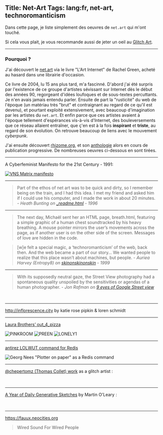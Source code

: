 Title: Net-Art
Tags: lang:fr, net-art, technoromanticism
---
Dans cette page, je liste simplement des oeuvres de `net.art` qui m'ont touché.

Si cela vous plait, je vous recommande aussi de jeter un oeil au [Glitch Art](glitch-art-and-image-processing-with-python.html).

---

### Pourquoi ?

J'ai découvert le [net.art](https://fr.wikipedia.org/wiki/Net.art) via le livre "L'Art Internet" de Rachel Green, acheté au hasard dans une librairie d'occasion.

Ce livre de 2004, lu 15 ans plus tard, m'a fascinné.
D'abord j'ai été surpris par l'existence de ce groupe d'artistes sévissant sur Internet dès le début des années 90, regorgeant d'idées loufoques et de sous-textes percuttants. Je n'en avais jamais entendu parler.
Ensuite de part la "rusticité" du web de l'époque (un matériau très "brut" et contraignant au regard de ce qu'il est devenu), et pourtant exploité extensivement, avec beaucoup d'imagination par les artistes du `net.art`.
Et enfin parce que ces artistes avaient à l'époque tellement d'espérances vis-à-vis d'Internet, des bouleversements que ce réseau allaient entraîner, que ç'en est à la fois **inspirant** et **triste**, au regard de son évolution.
On retrouve beaucoup de liens avec le mouvement _cyberpunk_.

J'ai ensuite découvert [rhizome.org](https://rhizome.org), et son [anthologie](https://anthology.rhizome.org) alors en cours de publication progressive. De nombreuses oeuvres ci-dessous en sont tirées.

---

A Cyberfeminist Manifesto for the 21st Century - 1991:

[![VNS Matrix manifesto](images/net-art/VNS.jpg)](https://anthology.rhizome.org/a-cyber-feminist-manifesto-for-the-21st-century)

---

> Part of the ethos of net art was to be quick and dirty, so I remember being on the train, and I had this idea. I met my friend and asked him if I could use his computer, and I made the work in about 20 minutes. - _Heath Bunting on [_readme.html](http://www.irational.org/_readme.html) - 1996_

---

> The next day, Michaël sent her an HTML page, breath.html, featuring a simple graphic of a human chest soundtracked by his heavy breathing. A mouse pointer mirrors the user’s movements across the page, as if another user is on the other side of the screen. Messages of love are hidden in the code.

> [w]e felt a special magic, a ‘technoromanticism’ of the web, back then. And the web became a part of our story… We wanted people to realize that this place wasn’t about machines, but people. - _Auriea Harvey (Entropy8) on [skinonskinonskin](http://rhizome.org/editorial/2017/may/26/re-skinonskinonskin/) - 1999_

---

> With its supposedly neutral gaze, the Street View photography had a spontaneous quality unspoiled by the sensitivities or agendas of a human photographer. - _Jon Rafman on [9 eyes of Google Street view](http://9-eyes.com)_

<div class="uk-grid">
    <img class="uk-width-1-1 uk-width-small-1-2" alt="" src="https://78.media.tumblr.com/affd2f5227bdc60af4207b6dcab7cf93/tumblr_mylraaR2eo1qzun8oo1_1280.jpg">
    <img class="uk-width-1-1 uk-width-small-1-2" alt="" src="https://78.media.tumblr.com/e3d5903b5aebd38952f9e8dbda05c0dd/tumblr_mvksjfJHiD1qzun8oo1_1280.jpg">
    <img class="uk-width-1-1 uk-width-small-1-2" alt="" src="https://78.media.tumblr.com/6c39ebc7be03564a539c2aa0cd53bf36/tumblr_moajv9TYIi1qzun8oo1_1280.jpg">
    <img class="uk-width-1-1 uk-width-small-1-2" alt="" src="https://78.media.tumblr.com/0870ac2e56292415003ec093f142a18b/tumblr_mkpxxcVOBG1qzun8oo1_1280.jpg">
    <img class="uk-width-1-1 uk-width-small-1-2" alt="" src="https://78.media.tumblr.com/tumblr_lziwksBlv51qzun8oo1_1280.jpg">
    <img class="uk-width-1-1 uk-width-small-1-2" alt="" src="https://78.media.tumblr.com/tumblr_lkjm2nA9ns1qzun8oo1_1280.jpg">
</div>

---

<http://inflorescence.city> by katie rose pipkin & loren schmidt

---

[Laura Brothers’ out_4_pizza](https://anthology.rhizome.org/out_4_pizza)

<div class="uk-grid">
    <img class="uk-width-1-1 uk-width-small-1-2" alt="PINKROOM" src="http://out4pizza.com/+/PINKROOM.png">
    <img class="uk-width-1-1 uk-width-small-1-2" alt="PREEN" src="http://out4pizza.com/+/PREEN.png">
    <img class="uk-width-1-1 uk-width-small-1-2" alt="LONELY1" src="http://out4pizza.com/+/LONELY1.png">
</div>

---

[antirez LOLWUT command for Redis](http://antirez.com/news/123)

![Georg Nees "Plotter on paper" as a Redis command](http://antirez.com/misc/lolwut1.png)

---

[@chepertomz (Thomas Collet) work](https://www.instagram.com/chepertomz/) as a glitch artist :
<div class="uk-grid">
    <img class="uk-width-1-1 uk-width-small-1-2" alt="" src="https://scontent-cdt1-1.cdninstagram.com/vp/a3f8d2ca8c9bb26acc126fde257071fd/5C8A7F41/t51.2885-15/sh0.08/e35/s750x750/43244793_333430717466016_4412308873428336640_n.jpg">
    <img class="uk-width-1-1 uk-width-small-1-2" alt="" src="https://scontent-cdt1-1.cdninstagram.com/vp/083c09be9408efe40d0413bbbcf1a488/5C4FF4B0/t51.2885-15/sh0.08/e35/p640x640/42575553_533011387164190_7227537190085984256_n.jpg">
    <img class="uk-width-1-1 uk-width-small-1-2" alt="" src="https://scontent-cdt1-1.cdninstagram.com/vp/e4feef576d21648cdc7769ccb86bfe9a/5C70C9EA/t51.2885-15/sh0.08/e35/p640x640/41540514_340232409882224_153726624804634624_n.jpg">
    <img class="uk-width-1-1 uk-width-small-1-2" alt="" src="https://scontent-cdt1-1.cdninstagram.com/vp/2c337ba356a2d10a020d7de2fea923b7/5C8440ED/t51.2885-15/sh0.08/e35/p640x640/39763840_1899231357040367_7703174173526327296_n.jpg">
    <img class="uk-width-1-1 uk-width-small-1-2" alt="" src="https://scontent-cdt1-1.cdninstagram.com/vp/7da5bc5b9cabee6329b01b7ac42716d5/5C6B0AB0/t51.2885-15/sh0.08/e35/s750x750/36085316_547701895625765_1199994195847151616_n.jpg">
    <img class="uk-width-1-1 uk-width-small-1-2" alt="" src="https://scontent-cdt1-1.cdninstagram.com/vp/1153357636f66a250db893bd70529eed/5C4CFDA2/t51.2885-15/sh0.08/e35/p640x640/29717106_1489509311170853_7584831061264171008_n.jpg">
    <img class="uk-width-1-1 uk-width-small-1-2" alt="" src="https://scontent-cdt1-1.cdninstagram.com/vp/72d01fc58eb89ede79b9a6a1c08213df/5C8622F6/t51.2885-15/sh0.08/e35/s750x750/29717270_188707095103131_3864677127026638848_n.jpg">
</div>


---

[A Year of Daily Generative Sketches](http://www.procjam.com/seeds/issues/3/mewo.txt.html) by Martin O'Leary :

<div class="uk-grid">
    <img class="uk-width-1-1 uk-width-small-1-2" alt="" src="images/net-art/mewo1.png">
    <img class="uk-width-1-1 uk-width-small-1-2" alt="" src="images/net-art/mewo3.png">
    <img class="uk-width-1-1 uk-width-small-1-2" alt="" src="images/net-art/mewo4.png">
</div>

<style>
    article img {
        display: block;
        margin: 0 auto;
        max-height: 30rem;
        padding-bottom: 1rem;
    }
</style>

---

<https://fauux.neocities.org>

> Wired
> Sound For
> Wired
> People

